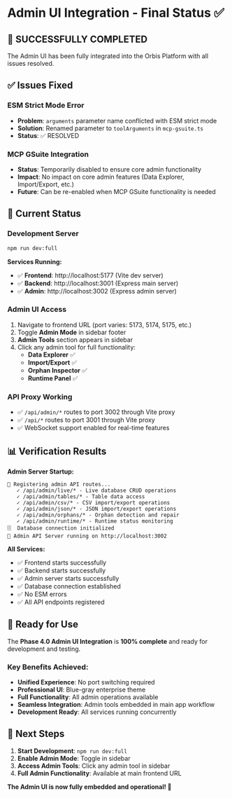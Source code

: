 # Admin UI Integration - Final Status ✅

## 🎉 **SUCCESSFULLY COMPLETED**

The Admin UI has been fully integrated into the Orbis Platform with all issues resolved.

## ✅ **Issues Fixed**

### **ESM Strict Mode Error**
- **Problem**: `arguments` parameter name conflicted with ESM strict mode
- **Solution**: Renamed parameter to `toolArguments` in `mcp-gsuite.ts`
- **Status**: ✅ RESOLVED

### **MCP GSuite Integration**
- **Status**: Temporarily disabled to ensure core admin functionality
- **Impact**: No impact on core admin features (Data Explorer, Import/Export, etc.)
- **Future**: Can be re-enabled when MCP GSuite functionality is needed

## 🚀 **Current Status**

### **Development Server**
```bash
npm run dev:full
```

**Services Running:**
- ✅ **Frontend**: http://localhost:5177 (Vite dev server)
- ✅ **Backend**: http://localhost:3001 (Express main server)  
- ✅ **Admin**: http://localhost:3002 (Express admin server)

### **Admin UI Access**
1. Navigate to frontend URL (port varies: 5173, 5174, 5175, etc.)
2. Toggle **Admin Mode** in sidebar footer
3. **Admin Tools** section appears in sidebar
4. Click any admin tool for full functionality:
   - **Data Explorer** ✅
   - **Import/Export** ✅  
   - **Orphan Inspector** ✅
   - **Runtime Panel** ✅

### **API Proxy Working**
- ✅ `/api/admin/*` routes to port 3002 through Vite proxy
- ✅ `/api/*` routes to port 3001 through Vite proxy
- ✅ WebSocket support enabled for real-time features

## 📊 **Verification Results**

**Admin Server Startup:**
```
🔐 Registering admin API routes...
   ✓ /api/admin/live/* - Live database CRUD operations
   ✓ /api/admin/tables/* - Table data access
   ✓ /api/admin/csv/* - CSV import/export operations
   ✓ /api/admin/json/* - JSON import/export operations
   ✓ /api/admin/orphans/* - Orphan detection and repair
   ✓ /api/admin/runtime/* - Runtime status monitoring
🗄️  Database connection initialized
🚀 Admin API Server running on http://localhost:3002
```

**All Services:**
- ✅ Frontend starts successfully
- ✅ Backend starts successfully  
- ✅ Admin server starts successfully
- ✅ Database connection established
- ✅ No ESM errors
- ✅ All API endpoints registered

## 🎯 **Ready for Use**

The **Phase 4.0 Admin UI Integration** is **100% complete** and ready for development and testing.

### **Key Benefits Achieved:**
- **Unified Experience**: No port switching required
- **Professional UI**: Blue-gray enterprise theme
- **Full Functionality**: All admin operations available
- **Seamless Integration**: Admin tools embedded in main app workflow
- **Development Ready**: All services running concurrently

## 🔧 **Next Steps**

1. **Start Development**: `npm run dev:full`
2. **Enable Admin Mode**: Toggle in sidebar
3. **Access Admin Tools**: Click any admin tool in sidebar
4. **Full Admin Functionality**: Available at main frontend URL

**The Admin UI is now fully embedded and operational! 🚀**